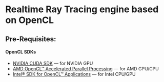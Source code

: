 # Realtime Ray Tracing engine based on OpenCL

## Pre-Requisites:
#### OpenCL SDKs
* [NVIDIA CUDA SDK](https://developer.nvidia.com/cuda-downloads) — for NVIDIA GPU
* [AMD OpenCL™ Accelerated Parallel Processing](http://developer.amd.com/tools-and-sdks/opencl-zone/amd-accelerated-parallel-processing-app-sdk/) — for AMD GPU/CPU
* [Intel® SDK for OpenCL™ Applications](https://software.intel.com/en-us/intel-opencl) — for Intel CPU/GPU
